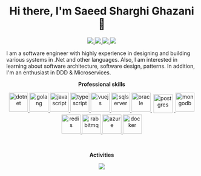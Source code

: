 <h1 align="center">Hi there, I'm Saeed Sharghi Ghazani 👋</h1>

<p align="center"> 
 <a href="https://github.com/saeedshargi" alt="saeed sharghi ghazani's github">
   <img src="https://img.shields.io/static/v1?style=for-the-badge&message=GitHub&color=181717&logo=GitHub&logoColor=FFFFFF&label=" />
 </a>
 <a href="https://www.linkedin.com/in/saeed-shargi-ghazani" alt="saeed sharghi ghazani's linedin">
   <img src="https://img.shields.io/static/v1?style=for-the-badge&message=LinkedIn&color=0A66C2&logo=LinkedIn&logoColor=FFFFFF&label=" />
 </a>
 <a href="https://twitter.com/saeed_shargi" alt="saeed sharghi ghazani's twitter">
   <img src="https://img.shields.io/static/v1?style=for-the-badge&message=Twitter&color=1DA1F2&logo=Twitter&logoColor=FFFFFF&label=" />
 </a>
 <a>
   <img src="https://komarev.com/ghpvc/?username=saeedshargi&color=ff69b4&style=for-the-badge" />
 </a>
</p>
<p> 
  
<p>
I am a software engineer with highly experience in designing and building various systems in .Net and other languages. Also, I am interested in learning about software architecture, software design, patterns. In addition, I'm an enthusiast in DDD & Microservices.
</p>

<p align="center"> 
 <strong>
  Professional skills
  </strong>
</p>

<p align="center">
  <a href="https://dotnet.microsoft.com/en-us/">
    <img src="https://cdn.jsdelivr.net/gh/devicons/devicon/icons/dotnetcore/dotnetcore-original.svg" with="50" height="50" alt="dotnet" >
  </a>
  <a href="https://go.dev/">
    <img src="https://cdn.jsdelivr.net/gh/devicons/devicon/icons/go/go-original-wordmark.svg" with="50" height="50" alt="golang" >
  </a>
  <a href="https://www.javascript.com/">
    <img src="https://cdn.jsdelivr.net/gh/devicons/devicon/icons/javascript/javascript-original.svg" with="50" height="50" alt="javascript" >
  </a>
  <a href="https://www.typescriptlang.org/">
    <img src="https://cdn.jsdelivr.net/gh/devicons/devicon/icons/typescript/typescript-original.svg" with="50" height="50" alt="typescript" >
  </a>
  <a href="https://vuejs.org/">
    <img src="https://cdn.jsdelivr.net/gh/devicons/devicon/icons/vuejs/vuejs-original.svg" with="50" height="50" alt="vuejs" >
  </a>
  <a href="https://www.microsoft.com/en-us/sql-server/sql-server-downloads">
    <img src="https://cdn.jsdelivr.net/gh/devicons/devicon/icons/microsoftsqlserver/microsoftsqlserver-plain.svg" with="50" height="50" alt="sqlserver" >
  </a>
  <a href="https://www.oracle.com/">
    <img src="https://cdn.jsdelivr.net/gh/devicons/devicon/icons/oracle/oracle-original.svg" with="50" height="50" alt="oracle" >
  </a>
  <a href="https://www.postgresql.org/">
    <img src="https://cdn.jsdelivr.net/gh/devicons/devicon/icons/postgresql/postgresql-original.svg" width="50" height="50" alt="postgres" style="vertical-align:top; margin:4px"/>
  </a>
  <a href="https://www.mongodb.com/">
    <img src="https://cdn.jsdelivr.net/gh/devicons/devicon/icons/mongodb/mongodb-original.svg" with="50" height="50" alt="mongodb" >
  </a>  
  </a>
  <a href="https://redis.io/">
    <img src="https://cdn.jsdelivr.net/gh/devicons/devicon/icons/redis/redis-original.svg" with="50" height="50" alt="redis" >
  </a>
  <a href="https://www.rabbitmq.com/">
    <img src="https://www.vectorlogo.zone/logos/rabbitmq/rabbitmq-icon.svg" with="50" height="50" alt="rabbitmq" >
  </a>
  <a href="https://azure.microsoft.com/en-us/">
    <img src="https://cdn.jsdelivr.net/gh/devicons/devicon/icons/azure/azure-original.svg" with="50" height="50" alt="azure" >
  </a>
  <a href="https://www.docker.com/">
    <img src="https://cdn.jsdelivr.net/gh/devicons/devicon/icons/docker/docker-original.svg" with="50" height="50" alt="docker" >
  </a>
  <br/>
</p>
<br/>

<p align="center"> 
 <strong>
  Activities
  </strong>
</p>
<p align="center">
  <a href="#" alt="saeed sharghi ghazani's github stats"><img src="https://github-readme-stats.vercel.app/api?username=saeedshargi" /></a>
</p>

<!--
**saeedshargi/saeedshargi** is a ✨ _special_ ✨ repository because its `README.md` (this file) appears on your GitHub profile.

Here are some ideas to get you started:

- 🔭 I’m currently working on ...
- 🌱 I’m currently learning ...
- 👯 I’m looking to collaborate on ...
- 🤔 I’m looking for help with ...
- 💬 Ask me about ...
- 📫 How to reach me: ...
- 😄 Pronouns: ...
- ⚡ Fun fact: ...
-->
